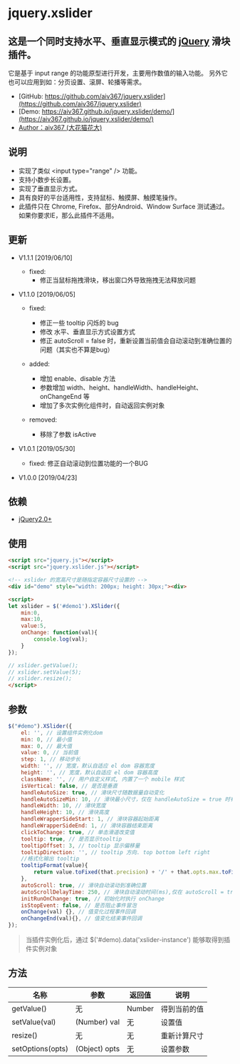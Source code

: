 # jquery.xslider
## 这是一个同时支持水平、垂直显示模式的 [jQuery](http://jquery.com) 滑块插件。
它是基于 input range 的功能原型进行开发，主要用作数值的输入功能。 另外它也可以应用到如：分页设置、滚屏、轮播等需求。
 - [GitHub: https://github.com/aiv367/jquery.xslider](https://github.com/aiv367/jquery.xslider)
 - [Demo: https://aiv367.github.io/jquery.xslider/demo/](https://aiv367.github.io/jquery.xslider/demo/)
 - [Author：aiv367 (大花猫花大)](mailto:aiv367@qq.com)

## 说明
 - 实现了类似 &lt;input type=&quot;range&quot; /&gt; 功能。
 - 支持小数步长设置。
 - 实现了垂直显示方式。
 - 具有良好的平台适用性，支持鼠标、触摸屏、触摸笔操作。
 - 此插件只在 Chrome, Firefox、部分Android、Window Surface 测试通过。如果你要求IE，那么此插件不适用。
  
## 更新

 - V1.1.1 [2019/06/10]

	- fixed: 
		- 修正当鼠标拖拽滑块，移出窗口外导致拖拽无法释放问题

 - V1.1.0 [2019/06/05]

	- fixed: 
		- 修正一些 tooltip 闪烁的 bug
		- 修改 水平、垂直显示方式设置方式
		- 修正 autoScroll = false 时，重新设置当前值会自动滚动到准确位置的问题（其实也不算是bug）

	- added:
		- 增加 enable、disable 方法
		- 参数增加 width、height、handleWidth、handleHeight、onChangeEnd 等
		- 增加了多次实例化组件时，自动返回实例对象

	- removed:
		- 移除了参数 isActive
 

 - V1.0.1 [2019/05/30]
 
	- fixed: 修正自动滚动到位置功能的一个BUG

 - V1.0.0 [2019/04/23]


## 依赖
 - [jQuery2.0+](http://jquery.com)

## 使用

```html
<script src="jquery.js"></script>
<script src="jquery.xslider.js"></script>
```

```html
<!-- xslider 的宽高尺寸是随指定容器尺寸设置的 -->
<div id="demo" style="width: 200px; height: 30px;"><div>

<script>
let xslider = $('#demo1').XSlider({
    min:0,
    max:10,
    value:5,
    onChange: function(val){
        console.log(val);
    }
});

// xslider.getValue();
// xslider.setValue(5);
// xslider.resize();
</script>
```

## 参数
```javascript
$("#demo").XSlider({
    el: '', // 设置组件实例化dom
    min: 0, // 最小值
    max: 0, // 最大值
    value: 0, // 当前值
    step: 1, // 移动步长
    width: '', // 宽度，默认自适应 el dom 容器宽度
    height: '', // 宽度，默认自适应 el dom 容器高度
    className: '', // 用户自定义样式, 内置了一个 mobile 样式
    isVertical: false, // 是否是垂直
    handleAutoSize: true, // 滑块尺寸随数据量自动变化
    handleAutoSizeMin: 10, // 滑块最小尺寸，仅在 handleAutoSize = true 时有效
    handleWidth: 10, // 滑块宽度
    handleHeight: 10, // 滑块高度
    handleWrapperSideStart: 1, // 滑块容器起始距离
    handleWrapperSideEnd: 1, // 滑块容器结束距离
    clickToChange: true, // 单击滑道改变值
    tooltip: true, // 是否显示tooltip
    tooltipOffset: 3, // tooltip 显示偏移量
    tooltipDirection: '', // tooltip 方向. top bottom left right
    //格式化输出 tooltip
    tooltipFormat(value){
        return value.toFixed(that.precision) + '/' + that.opts.max.toFixed(that.precision);
    },
    autoScroll: true, // 滑块自动滚动到准确位置
    autoScrollDelayTime: 250, // 滑块自动滚动时间(ms),仅在 autoScroll = true 时有效
    initRunOnChange: true, // 初始化时执行 onChange
    isStopEvent: false, // 是否阻止事件冒泡
    onChange(val) {}, // 值变化过程事件回调
    onChangeEnd(val){}, // 值变化结束事件回调
});
```
> 当插件实例化后，通过 $('#demo).data('xslider-instance') 能够取得到插件实例对象

## 方法

名称|参数|返回值|说明
-|-|-|-
getValue()|无|Number|得到当前的值
setValue(val)|(Number) val|无|设置值
resize()|无|无|重新计算尺寸
setOptions(opts)|(Object) opts|无|设置参数
